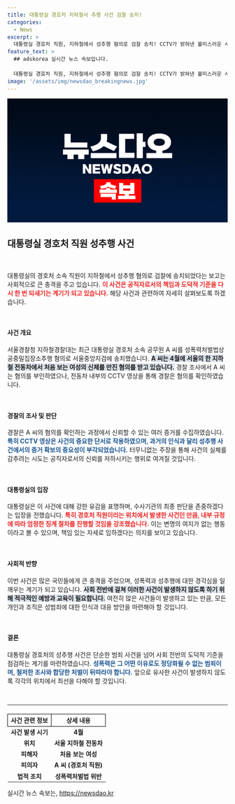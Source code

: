 ```yaml
---
title: 대통령실 경호처 지하철서 추행 사건 검찰 송치!
categories:
  - News
excerpt: >
  대통령실 경호처 직원, 지하철에서 성추행 혐의로 검찰 송치! CCTV가 밝혀낸 불미스러운 사건 후, 경호처는 징계 절차를 예고했습니다. 자세한 내용은 클릭하여 확인하세요!
feature_text: >
  ## adskorea 실시간 뉴스 속보입니다.

  대통령실 경호처 직원, 지하철에서 성추행 혐의로 검찰 송치! CCTV가 밝혀낸 불미스러운 사건 후, 경호처는 징계 절차를 예고했습니다. 자세한 내용은 클릭하여 확인하세요!
image: '/assets/img/newsdao_breakingnews.jpg'
---
```


<p><img src="/assets/img/newsdao_breakingnews.jpg" alt="adskorea 속보" /></p>

<h2 data-ke-size="size26">대통령실 경호처 직원 성추행 사건</h2>

<p data-ke-size="size16">&nbsp;</p>

<p>대통령실의 경호처 소속 직원이 지하철에서 성추행 혐의로 검찰에 송치되었다는 보고는 사회적으로 큰 충격을 주고 있습니다. <b><span style="color: #ee2323;">이 사건은 공직자로서의 책임과 도덕적 기준을 다시 한 번 되새기는 계기가 되고 있습니다.</span></b> 해당 사건과 관련하여 자세히 살펴보도록 하겠습니다.</p>

<p data-ke-size="size16">&nbsp;</p>

<h4>사건 개요</h4>

<p>서울경찰청 지하철경찰대는 최근 대통령실 경호처 소속 공무원 A 씨를 성폭력처벌법상 공중밀집장소추행 혐의로 서울중앙지검에 송치했습니다. <b><span style="background-color: #21538527;">A 씨는 4월에 서울의 한 지하철 전동차에서 처음 보는 여성의 신체를 만진 혐의를 받고 있습니다.</span></b> 경찰 조사에서 A 씨는 혐의를 부인하였으나, 전동차 내부의 CCTV 영상을 통해 경찰은 혐의를 확인하였습니다. </p>

<p data-ke-size="size16">&nbsp;</p>

<h4>경찰의 조사 및 판단</h4>

<p>경찰은 A 씨의 혐의를 확인하는 과정에서 신뢰할 수 있는 여러 증거를 수집하였습니다. <b><span style="color: #1a5490;">특히 CCTV 영상은 사건의 중요한 단서로 작용하였으며, 과거의 인식과 달리 성추행 사건에서의 증거 확보의 중요성이 부각되었습니다.</span></b> 터무니없는 주장을 통해 사건의 실체를 감추려는 시도는 공직자로서의 신뢰를 저하시키는 행위로 여겨질 것입니다. </p>

<p data-ke-size="size16">&nbsp;</p>

<h4>대통령실의 입장</h4>

<p>대통령실은 이 사건에 대해 강한 유감을 표명하며, 수사기관의 최종 판단을 존중하겠다는 입장을 전했습니다. <b><span style="color: #ee2323;">특히 경호처 직원이라는 위치에서 발생한 사건인 만큼, 내부 규정에 따라 엄정한 징계 절차를 진행할 것임을 강조했습니다.</span></b> 이는 변명의 여지가 없는 행동이라고 볼 수 있으며, 책임 있는 자세로 임하겠다는 의지를 보이고 있습니다. </p>

<p data-ke-size="size16">&nbsp;</p>

<h4>사회적 반향</h4>

<p>이번 사건은 많은 국민들에게 큰 충격을 주었으며, 성폭력과 성추행에 대한 경각심을 일깨우는 계기가 되고 있습니다. <b><span style="background-color: #21538527;">사회 전반에 걸쳐 이러한 사건이 발생하지 않도록 하기 위해 적극적인 예방과 교육이 필요합니다.</span></b> 여전히 많은 사건들이 발생하고 있는 만큼, 모든 개인과 조직은 성범죄에 대한 인식과 대응 방안을 마련해야 할 것입니다.</p>

<p data-ke-size="size16">&nbsp;</p>

<h4>결론</h4>

<p>대통령실 경호처의 성추행 사건은 단순한 범죄 사건을 넘어 사회 전반의 도덕적 기준을 점검하는 계기를 마련하였습니다. <b><span style="color: #1a5490;">성폭력은 그 어떤 이유로도 정당화될 수 없는 범죄이며, 철저한 조사와 합당한 처벌이 뒤따라야 합니다.</span></b> 앞으로 유사한 사건이 발생하지 않도록 각각의 위치에서 최선을 다해야 할 것입니다.</p>

<p data-ke-size="size16">&nbsp;</p> 

<hr />

<table style="width: 100%; border-collapse: collapse; margin-top: 20px;">
    <thead>
        <tr>
            <th style="border: 1px solid #000;">사건 관련 정보</th>
            <th style="border: 1px solid #000;">상세 내용</th>
        </tr>
    </thead>
    <tbody>
        <tr>
            <td style="text-align: center; height: 17px;"><b>사건 발생 시기</b></td>
            <td style="text-align: center; height: 17px;"><b>4월</b></td>
        </tr>
        <tr>
            <td style="text-align: center; height: 17px;"><b>위치</b></td>
            <td style="text-align: center; height: 17px;"><b>서울 지하철 전동차</b></td>
        </tr>
        <tr>
            <td style="text-align: center; height: 17px;"><b>피해자</b></td>
            <td style="text-align: center; height: 17px;"><b>처음 보는 여성</b></td>
        </tr>
        <tr>
            <td style="text-align: center; height: 17px;"><b>피의자</b></td>
            <td style="text-align: center; height: 17px;"><b>A 씨 (경호처 직원)</b></td>
        </tr>
        <tr>
            <td style="text-align: center; height: 17px;"><b>법적 조치</b></td>
            <td style="text-align: center; height: 17px;"><b>성폭력처벌법 위반</b></td>
        </tr>
    </tbody>
</table>
실시간 뉴스 속보는, <a href="https://newsdao.kr" rel="dofollow">https://newsdao.kr</a>


